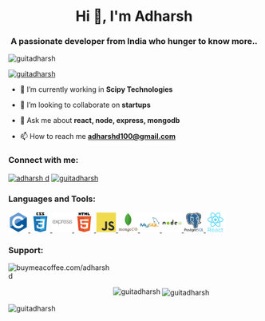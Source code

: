<h1 align="center">Hi 👋, I'm Adharsh</h1>
<h3 align="center">A passionate developer from India who hunger to know more..</h3>

<p align="left"> <img src="https://komarev.com/ghpvc/?username=guitadharsh&label=Profile%20views&color=0e75b6&style=flat" alt="guitadharsh" /> </p>

<p align="left"> <a href="https://github.com/ryo-ma/github-profile-trophy"><img src="https://github-profile-trophy.vercel.app/?username=guitadharsh" alt="guitadharsh" /></a> </p>

- 🔭 I’m currently working in **Scipy Technologies**

- 👯 I’m looking to collaborate on **startups**

- 💬 Ask me about **react, node, express, mongodb**

- 📫 How to reach me **adharshd100@gmail.com**

<h3 align="left">Connect with me:</h3>
<p align="left">
<a href="https://linkedin.com/in/adharsh d" target="blank"><img align="center" src="https://raw.githubusercontent.com/rahuldkjain/github-profile-readme-generator/master/src/images/icons/Social/linked-in-alt.svg" alt="adharsh d" height="30" width="40" /></a>
<a href="https://fb.com/guitadharsh" target="blank"><img align="center" src="https://raw.githubusercontent.com/rahuldkjain/github-profile-readme-generator/master/src/images/icons/Social/facebook.svg" alt="guitadharsh" height="30" width="40" /></a>
</p>

<h3 align="left">Languages and Tools:</h3>
<p align="left"> <a href="https://www.cprogramming.com/" target="_blank" rel="noreferrer"> <img src="https://raw.githubusercontent.com/devicons/devicon/master/icons/c/c-original.svg" alt="c" width="40" height="40"/> </a> <a href="https://www.w3schools.com/css/" target="_blank" rel="noreferrer"> <img src="https://raw.githubusercontent.com/devicons/devicon/master/icons/css3/css3-original-wordmark.svg" alt="css3" width="40" height="40"/> </a> <a href="https://expressjs.com" target="_blank" rel="noreferrer"> <img src="https://raw.githubusercontent.com/devicons/devicon/master/icons/express/express-original-wordmark.svg" alt="express" width="40" height="40"/> </a> <a href="https://www.w3.org/html/" target="_blank" rel="noreferrer"> <img src="https://raw.githubusercontent.com/devicons/devicon/master/icons/html5/html5-original-wordmark.svg" alt="html5" width="40" height="40"/> </a> <a href="https://developer.mozilla.org/en-US/docs/Web/JavaScript" target="_blank" rel="noreferrer"> <img src="https://raw.githubusercontent.com/devicons/devicon/master/icons/javascript/javascript-original.svg" alt="javascript" width="40" height="40"/> </a> <a href="https://www.mongodb.com/" target="_blank" rel="noreferrer"> <img src="https://raw.githubusercontent.com/devicons/devicon/master/icons/mongodb/mongodb-original-wordmark.svg" alt="mongodb" width="40" height="40"/> </a> <a href="https://www.mysql.com/" target="_blank" rel="noreferrer"> <img src="https://raw.githubusercontent.com/devicons/devicon/master/icons/mysql/mysql-original-wordmark.svg" alt="mysql" width="40" height="40"/> </a> <a href="https://nodejs.org" target="_blank" rel="noreferrer"> <img src="https://raw.githubusercontent.com/devicons/devicon/master/icons/nodejs/nodejs-original-wordmark.svg" alt="nodejs" width="40" height="40"/> </a> <a href="https://www.postgresql.org" target="_blank" rel="noreferrer"> <img src="https://raw.githubusercontent.com/devicons/devicon/master/icons/postgresql/postgresql-original-wordmark.svg" alt="postgresql" width="40" height="40"/> </a> <a href="https://reactjs.org/" target="_blank" rel="noreferrer"> <img src="https://raw.githubusercontent.com/devicons/devicon/master/icons/react/react-original-wordmark.svg" alt="react" width="40" height="40"/> </a> </p>

<h3 align="left">Support:</h3>
<p><a href="https://www.buymeacoffee.com/buymeacoffee.com/adharshd"> <img align="left" src="https://cdn.buymeacoffee.com/buttons/v2/default-yellow.png" height="50" width="210" alt="buymeacoffee.com/adharshd" /></a></p><br><br>

<p><img align="left" src="https://github-readme-stats.vercel.app/api/top-langs?username=guitadharsh&show_icons=true&locale=en&layout=compact" alt="guitadharsh" /></p>

<p>&nbsp;<img align="center" src="https://github-readme-stats.vercel.app/api?username=guitadharsh&show_icons=true&locale=en" alt="guitadharsh" /></p>

<p><img align="center" src="https://github-readme-streak-stats.herokuapp.com/?user=guitadharsh&" alt="guitadharsh" /></p>
